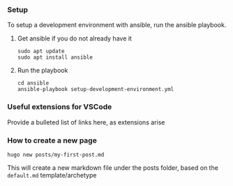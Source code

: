 ### Setup

To setup a development environment with ansible, run the ansible playbook.

1. Get ansible if you do not already have it

    ```
    sudo apt update
    sudo apt install ansible
    ```

1. Run the playbook

    ```
    cd ansible
    ansible-playbook setup-development-environment.yml
    ```

### Useful extensions for VSCode

Provide a bulleted list of links here, as extensions arise


### How to create a new page

```
hugo new posts/my-first-post.md
```

This will create a new markdown file under the posts folder, based on the `default.md` template/archetype
